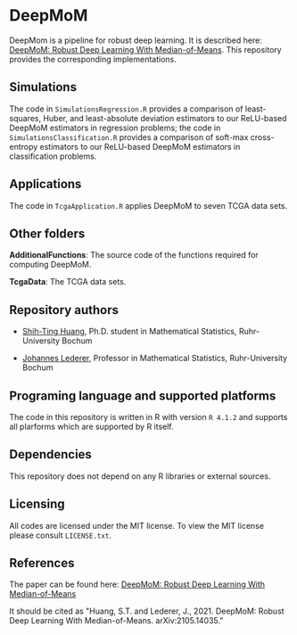 # DeepMoM

DeepMom is a pipeline for robust deep learning.
It is described here: [DeepMoM: Robust Deep Learning With Median-of-Means](https://arxiv.org/abs/2105.14035).
This repository provides the corresponding implementations.

## Simulations

The code in `SimulationsRegression.R` provides a comparison of least-squares, Huber, and least-absolute deviation estimators to our ReLU-based DeepMoM estimators in regression problems;
the code in `SimulationsClassification.R` provides a comparison of soft-max cross-entropy estimators to our ReLU-based DeepMoM estimators in classification problems. 

## Applications

The code in `TcgaApplication.R` applies DeepMoM to seven TCGA data sets.

## Other folders

**AdditionalFunctions**: The source code of the functions required for computing DeepMoM.

**TcgaData**: The TCGA data sets. 

## Repository authors 

* [Shih-Ting Huang](https://johanneslederer.com/team/), Ph.D. student in Mathematical Statistics, Ruhr-University Bochum

* [Johannes Lederer](https://johanneslederer.com), Professor in Mathematical Statistics, Ruhr-University Bochum

## Programing language and supported platforms

The code in this repository is written in R with version `R 4.1.2` and supports all plarforms which are supported by R itself.

## Dependencies

This repository does not depend on any R libraries or external sources.

## Licensing

All codes are licensed under the MIT license. To
view the MIT license please consult `LICENSE.txt`.

## References
 The paper can be found here: [DeepMoM: Robust Deep Learning With Median-of-Means](https://arxiv.org/abs/2105.14035)
 
 It should be cited as "Huang, S.T. and Lederer, J., 2021. DeepMoM: Robust Deep Learning With Median-of-Means. arXiv:2105.14035."
